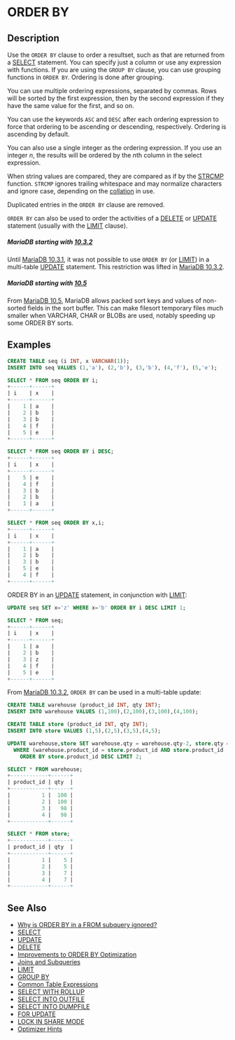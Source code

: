 # ORDER BY

## Description

Use the `ORDER BY` clause to order a resultset, such as that are returned from a [SELECT](/sql-statements-structure/sql-statements/data-manipulation/selecting-data/select/)
statement. You can specify just a column or use any expression with functions. If you are
using the `GROUP BY` clause, you can use grouping functions in `ORDER BY`.
Ordering is done after grouping.

You can use multiple ordering expressions, separated by commas. Rows will be sorted by
the first expression, then by the second expression if they have the same value for the
first, and so on.

You can use the keywords `ASC` and `DESC` after each ordering expression to
force that ordering to be ascending or descending, respectively. Ordering is ascending
by default.

You can also use a single integer as the ordering expression. If you use an integer <em>n</em>,
the results will be ordered by the <em>n</em>th column in the select expression.

When string values are compared, they are compared as if by the [STRCMP](/built-in-functions/string-functions/strcmp/)
function. `STRCMP` ignores trailing whitespace and may normalize
characters and ignore case, depending on the [collation](/kb/en/data-types-character-sets-and-collations/) in use.

Duplicated entries in the `ORDER BY` clause are removed.

`ORDER BY` can also be used to order the activities of a [DELETE](/sql-statements-structure/sql-statements/data-manipulation/changing-deleting-data/delete/) or [UPDATE](/sql-statements-structure/sql-statements/data-manipulation/changing-deleting-data/update/) statement (usually with the [LIMIT](/sql-statements-structure/sql-statements/data-manipulation/selecting-data/limit/) clause).

##### MariaDB starting with [10.3.2](/kb/en/mariadb-1032-release-notes/)

Until [MariaDB 10.3.1](/kb/en/mariadb-1031-release-notes/), it was not possible to use `ORDER BY` (or [LIMIT](/sql-statements-structure/sql-statements/data-manipulation/selecting-data/limit/)) in a multi-table [UPDATE](/sql-statements-structure/sql-statements/data-manipulation/changing-deleting-data/update/) statement. This restriction was lifted in [MariaDB 10.3.2](/kb/en/mariadb-1032-release-notes/).

##### MariaDB starting with [10.5](/kb/en/what-is-mariadb-105/)

From [MariaDB 10.5](/kb/en/what-is-mariadb-105/), MariaDB allows packed sort keys and values of non-sorted fields in the sort buffer. This can make filesort temporary files much smaller when VARCHAR, CHAR or BLOBs are used, notably speeding up some ORDER BY sorts.

## Examples

```sql
CREATE TABLE seq (i INT, x VARCHAR(1));
INSERT INTO seq VALUES (1,'a'), (2,'b'), (3,'b'), (4,'f'), (5,'e');

SELECT * FROM seq ORDER BY i;
+------+------+
| i    | x    |
+------+------+
|    1 | a    |
|    2 | b    |
|    3 | b    |
|    4 | f    |
|    5 | e    |
+------+------+

SELECT * FROM seq ORDER BY i DESC;
+------+------+
| i    | x    |
+------+------+
|    5 | e    |
|    4 | f    |
|    3 | b    |
|    2 | b    |
|    1 | a    |
+------+------+

SELECT * FROM seq ORDER BY x,i;
+------+------+
| i    | x    |
+------+------+
|    1 | a    |
|    2 | b    |
|    3 | b    |
|    5 | e    |
|    4 | f    |
+------+------+
```

ORDER BY in an [UPDATE](/sql-statements-structure/sql-statements/data-manipulation/changing-deleting-data/update/) statement, in conjunction with [LIMIT](/sql-statements-structure/sql-statements/data-manipulation/selecting-data/limit/):

```sql
UPDATE seq SET x='z' WHERE x='b' ORDER BY i DESC LIMIT 1;

SELECT * FROM seq;
+------+------+
| i    | x    |
+------+------+
|    1 | a    |
|    2 | b    |
|    3 | z    |
|    4 | f    |
|    5 | e    |
+------+------+
```

From [MariaDB 10.3.2](/kb/en/mariadb-1032-release-notes/), `ORDER BY` can be used in a multi-table update:

```sql
CREATE TABLE warehouse (product_id INT, qty INT);
INSERT INTO warehouse VALUES (1,100),(2,100),(3,100),(4,100);

CREATE TABLE store (product_id INT, qty INT);
INSERT INTO store VALUES (1,5),(2,5),(3,5),(4,5);

UPDATE warehouse,store SET warehouse.qty = warehouse.qty-2, store.qty = store.qty+2 
  WHERE (warehouse.product_id = store.product_id AND store.product_id  >= 1) 
    ORDER BY store.product_id DESC LIMIT 2;

SELECT * FROM warehouse;
+------------+------+
| product_id | qty  |
+------------+------+
|          1 |  100 |
|          2 |  100 |
|          3 |   98 |
|          4 |   98 |
+------------+------+

SELECT * FROM store;
+------------+------+
| product_id | qty  |
+------------+------+
|          1 |    5 |
|          2 |    5 |
|          3 |    7 |
|          4 |    7 |
+------------+------+
```

## See Also

- [Why is ORDER BY in a FROM subquery ignored?](/kb/en/why-is-order-by-in-a-from-subquery-ignored/)
- [SELECT](/sql-statements-structure/sql-statements/data-manipulation/selecting-data/select/)
- [UPDATE](/sql-statements-structure/sql-statements/data-manipulation/changing-deleting-data/update/)
- [DELETE](/sql-statements-structure/sql-statements/data-manipulation/changing-deleting-data/delete/)
- [Improvements to ORDER BY Optimization](/replication/optimization-and-tuning/query-optimizations/optimization-strategies/improvements-to-order-by/)
- [Joins and Subqueries](/sql-statements-structure/sql-statements/data-manipulation/selecting-data/joins-subqueries/)
- [LIMIT](/sql-statements-structure/sql-statements/data-manipulation/selecting-data/limit/)
- [GROUP BY](/sql-statements-structure/sql-statements/data-manipulation/selecting-data/group-by/)
- [Common Table Expressions](/sql-statements-structure/sql-statements/data-manipulation/selecting-data/common-table-expressions/)
- [SELECT WITH ROLLUP](/sql-statements-structure/sql-statements/data-manipulation/selecting-data/select-with-rollup/)
- [SELECT INTO OUTFILE](/sql-statements-structure/sql-statements/data-manipulation/selecting-data/select-into-outfile/)
- [SELECT INTO DUMPFILE](/sql-statements-structure/sql-statements/data-manipulation/selecting-data/select-into-dumpfile/)
- [FOR UPDATE](/sql-statements-structure/sql-statements/data-manipulation/selecting-data/for-update/)
- [LOCK IN SHARE MODE](/sql-statements-structure/sql-statements/data-manipulation/selecting-data/lock-in-share-mode/)
- [Optimizer Hints](/sql-statements-structure/sql-statements/data-manipulation/selecting-data/optimizer-hints/)